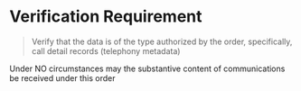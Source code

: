 # Verification Requirement 

> Verify that the data is of the type authorized by the order, specifically, call detail records (telephony metadata)

Under NO circumstances may the substantive content of communications be received under this order
